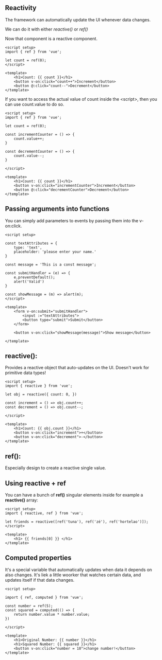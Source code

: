 ## Reactivity

The framework can automatically update the UI whenever data changes.

We can do it with either *reactive()* or *ref()*

Now that component is a reactive component.

```vue
<script setup>
import { ref } from 'vue';

let count = ref(0);
</script>

<template>
    <h1>Count: {{ count }}</h1>
    <button v-on:click="count++">Increment</button>
    <button @:click="count--">Decrement</button>
</template>
```

If you want to access the actual value of count inside the \<script>, then you can use count.value to do so.

```vue
<script setup>
import { ref } from 'vue';

let count = ref(0);

const incrementCounter = () => {
	count.value++;
}

const decrementCounter = () => {
	count.value--;
}

</script>

<template>
    <h1>Count: {{ count }}</h1>
    <button v-on:click="incrementCounter">Increment</button>
    <button @:click="decrementCounter">Decrement</button>
</template>
```

## Passing arguments into functions

You can simply add parameters to events by passing them into the v-on:click. 
```vue
<script setup>

const textAttributes = {
    type: 'text',
    placeholder: 'please enter your name.'
}

const message = 'This is a const message';

const submitHandler = (e) => {
    e.preventDefault();
    alert('Valid')
}

const showMessage = (m) => alert(m);
</script>

<template>
    <form v-on:submit="submitHandler">
        <input :="textAttributes">
        <button type="submit">Submit</button>
    </form>
  
    <button v-on:click="showMessage(message)">Show message</button>

</template>
```

## reactive():

Provides a reactive object that auto-updates on the UI.
Doesn't work for primitive data types!

```vue
<script setup>
import { reactive } from 'vue';

let obj = reactive({ count: 0, })

const increment = () => obj.count++;
const decrement = () => obj.count--;

</script>

<template>
    <h1>Count: {{ obj.count }}</h1>
    <button v-on:click="increment">+</button>
    <button v-on:click="decrement">-</button>
</template>
```

## ref():

Especially design to create a reactive single value.

## Using reactive + ref

You can have a bunch of **ref()** singular elements inside for example a **reactive()** array:

```vue
<script setup>
import { reactive, ref } from 'vue';

let friends = reactive([ref('tuna'), ref('zé'), ref('hortelao')]);
</script>

<template>
	<h1> {{ friends[0] }} </h1>
</template>
```

## Computed properties

It's a special variable that automatically updates when data it depends on also changes. It's liek a little woorker that watches certain data, and updates itself if that data changes.

```vue
<script setup>

import { ref, computed } from 'vue';

const number = ref(5);
const squared = computed(() => {
    return number.value * number.value;
})

</script>

<template>
    <h1>Original Number: {{ number }}</h1>
    <h1>Squared Number: {{ squared }}</h1>
    <button v-on:click="number = 10">change number!</button>
</template>
```

